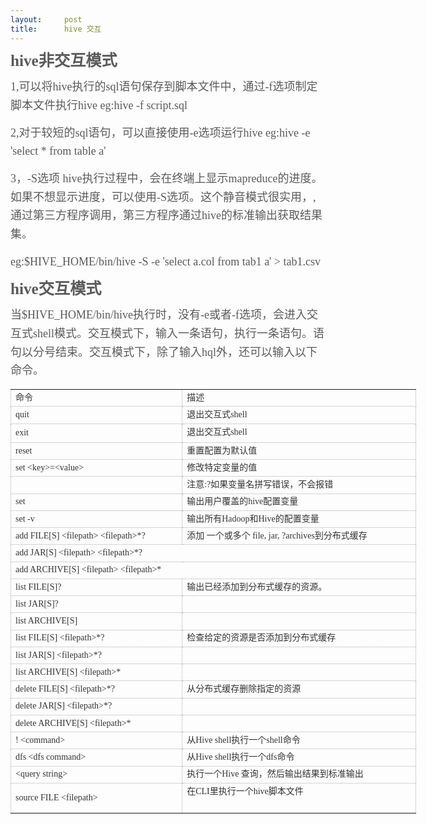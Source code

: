 ```yaml
---
layout:     post
title:      hive 交互
---
```

<div id="article_content" class="article_content clearfix csdn-tracking-statistics" data-pid="blog" data-mod="popu_307" data-dsm="post">
								            <link rel="stylesheet" href="https://csdnimg.cn/release/phoenix/template/css/ck_htmledit_views-f76675cdea.css">
						<div class="htmledit_views" id="content_views">
                
<p><span style="font-family:Arial;color:#333333;"><span style="font-size:14px;line-height:26px;"><span id="wmd-input-section-3" class="wmd-input-section" style="color:rgb(90,90,90);font-family:'microsoft yahei';font-size:18px;line-height:29.7000007629395px;"><span class="token h2 alt" style="font-family:inherit;font-weight:600;line-height:1.1;color:inherit;font-size:1.4em;">hive非交互模式</span></span></span></span></p>
<p><span style="font-family:Arial;color:#333333;"><span style="font-size:14px;line-height:26px;"><span class="wmd-input-section" style="color:rgb(90,90,90);font-family:'microsoft yahei';font-size:18px;line-height:29.7000007629395px;"><span class="token p">1,可以将hive执行的sql语句保存到脚本文件中，通过-f选项制定脚本文件执行hive</span><span class="token lf"></span><span class="token p">
 eg:hive -f script.sql</span><span class="token lf"></span><span class="token p">  </span></span></span></span></p>
<p><span style="font-family:Arial;color:#333333;"><span style="font-size:14px;line-height:26px;"><span class="wmd-input-section" style="color:rgb(90,90,90);font-family:'microsoft yahei';font-size:18px;line-height:29.7000007629395px;"><span class="token p">2,对于较短的sql语句，可以直接使用-e选项运行hive</span><span class="token lf"></span><span class="token p">
 eg:hive -e 'select * from table a'</span><span class="token lf"></span><span class="token p">  </span></span></span></span></p>
<p><span style="font-family:Arial;color:#333333;"><span style="font-size:14px;line-height:26px;"><span class="wmd-input-section" style="color:rgb(90,90,90);font-family:'microsoft yahei';font-size:18px;line-height:29.7000007629395px;"><span class="token p">3，-S选项</span><span class="token lf"></span><span class="token p">
 hive执行过程中，会在终端上显示mapreduce的进度。如果不想显示进度，可以使用-S选项。</span><span class="token lf"></span><span class="token p">这个静音模式很实用，,通过第三方程序调用，第三方程序通过hive的标准输出获取结果集。</span><span class="token lf"></span><span class="token p">
  </span></span></span></span></p>
<p><span style="font-family:Arial;color:#333333;"><span style="font-size:14px;line-height:26px;"><span class="wmd-input-section" style="color:rgb(90,90,90);font-family:'microsoft yahei';font-size:18px;line-height:29.7000007629395px;"><span class="token p">eg:$HIVE_HOME/bin/hive
 -S -e 'select a.col from tab1 a' &gt; tab1.csv</span></span></span></span></p>
<p><span style="font-family:Arial;color:#333333;"><span style="font-size:14px;line-height:26px;"><span class="wmd-input-section" style="color:rgb(90,90,90);font-family:'microsoft yahei';font-size:18px;line-height:29.7000007629395px;"><span class="token lf"></span><span class="token lf"></span></span><span id="wmd-input-section-4" class="wmd-input-section" style="color:rgb(90,90,90);font-family:'microsoft yahei';font-size:18px;line-height:29.7000007629395px;"><span class="token h2 alt" style="font-family:inherit;font-weight:600;line-height:1.1;color:inherit;font-size:1.4em;">hive交互模式</span></span></span></span></p>
<p><span style="font-family:Arial;color:#333333;"><span style="font-size:14px;line-height:26px;"><span class="wmd-input-section" style="color:rgb(90,90,90);font-family:'microsoft yahei';font-size:18px;line-height:29.7000007629395px;"><span class="token p">当$HIVE_HOME/bin/hive执行时，没有-e或者-f选项，会进入交互式shell模式。交互模式下，</span><span class="token lf"></span><span class="token p">输入一条语句，执行一条语句。语句以分号结束。交互模式下，除了输入hql外，还可以输入以下</span><span class="token lf"></span><span class="token lf"></span><span class="token p">命令。</span></span><br></span></span>
</p><table border="0" cellpadding="0" cellspacing="0" width="648" class="ke-zeroborder" style="color:rgb(51,51,51);font-family:Arial;font-size:14px;line-height:26px;border-collapse:collapse;width:487pt;"><tbody><tr><td height="18" width="270" style="line-height:1.5;border:1px dotted rgb(170,170,170);">
<span style="font-family:'FangSong_GB2312';font-size:14px;">命令</span></td>
<td width="378" style="line-height:1.5;border:1px dotted rgb(170,170,170);"><span style="font-family:'FangSong_GB2312';font-size:14px;">描述</span></td>
</tr><tr><td height="18" style="line-height:1.5;border:1px dotted rgb(170,170,170);"><span style="font-family:'FangSong_GB2312';font-size:14px;">quit</span></td>
<td style="line-height:1.5;border:1px dotted rgb(170,170,170);"><span style="font-family:'FangSong_GB2312';font-size:14px;">退出交互式shell</span></td>
</tr><tr><td height="18" style="line-height:1.5;border:1px dotted rgb(170,170,170);"><span style="font-family:'FangSong_GB2312';font-size:14px;">exit</span></td>
<td style="line-height:1.5;border:1px dotted rgb(170,170,170);"><span style="font-family:'FangSong_GB2312';font-size:14px;"><span style="line-height:24px;">退出交互式shell</span><br></span></td>
</tr><tr><td height="18" style="line-height:1.5;border:1px dotted rgb(170,170,170);"><span style="font-family:'FangSong_GB2312';font-size:14px;">reset</span></td>
<td style="line-height:1.5;border:1px dotted rgb(170,170,170);"><span style="font-family:'FangSong_GB2312';font-size:14px;">重置配置为默认值</span></td>
</tr><tr><td height="18" style="line-height:1.5;border:1px dotted rgb(170,170,170);"><span style="font-family:'FangSong_GB2312';font-size:14px;">set &lt;key&gt;=&lt;value&gt;</span></td>
<td style="line-height:1.5;border:1px dotted rgb(170,170,170);"><span style="font-family:'FangSong_GB2312';font-size:14px;">修改特定变量的值</span></td>
</tr><tr><td height="18" style="line-height:1.5;border:1px dotted rgb(170,170,170);"><span style="font-family:'FangSong_GB2312';font-size:14px;"><br></span></td>
<td style="line-height:1.5;border:1px dotted rgb(170,170,170);"><span style="font-family:'FangSong_GB2312';font-size:14px;">注意:?如果变量名拼写错误，不会报错</span></td>
</tr><tr><td height="18" style="line-height:1.5;border:1px dotted rgb(170,170,170);"><span style="font-family:'FangSong_GB2312';font-size:14px;">set</span></td>
<td style="line-height:1.5;border:1px dotted rgb(170,170,170);"><span style="font-family:'FangSong_GB2312';font-size:14px;">输出用户覆盖的hive配置变量</span></td>
</tr><tr><td height="18" style="line-height:1.5;border:1px dotted rgb(170,170,170);"><span style="font-family:'FangSong_GB2312';font-size:14px;">set -v</span></td>
<td style="line-height:1.5;border:1px dotted rgb(170,170,170);"><span style="font-family:'FangSong_GB2312';font-size:14px;">输出所有Hadoop和Hive的配置变量</span></td>
</tr><tr><td height="18" style="line-height:1.5;border:1px dotted rgb(170,170,170);"><span style="font-family:'FangSong_GB2312';font-size:14px;">add FILE[S] &lt;filepath&gt; &lt;filepath&gt;*?</span></td>
<td style="line-height:1.5;border:1px dotted rgb(170,170,170);"><span style="font-family:'FangSong_GB2312';font-size:14px;">添加 一个或多个 file, jar, ?archives到分布式缓存</span></td>
</tr><tr><td height="18" colspan="2" style="line-height:1.5;border:1px dotted rgb(170,170,170);">
<span style="font-family:'FangSong_GB2312';font-size:14px;">add JAR[S] &lt;filepath&gt; &lt;filepath&gt;*?</span></td>
</tr><tr><td height="18" colspan="2" style="line-height:1.5;border:1px dotted rgb(170,170,170);">
<span style="font-family:'FangSong_GB2312';font-size:14px;">add ARCHIVE[S] &lt;filepath&gt; &lt;filepath&gt;*</span></td>
</tr><tr><td height="18" style="line-height:1.5;border:1px dotted rgb(170,170,170);"><span style="font-family:'FangSong_GB2312';font-size:14px;">list FILE[S]?</span></td>
<td style="line-height:1.5;border:1px dotted rgb(170,170,170);"><span style="font-family:'FangSong_GB2312';font-size:14px;">输出已经添加到分布式缓存的资源。</span></td>
</tr><tr><td height="18" style="line-height:1.5;border:1px dotted rgb(170,170,170);"><span style="font-family:'FangSong_GB2312';font-size:14px;">list JAR[S]?</span></td>
<td style="line-height:1.5;border:1px dotted rgb(170,170,170);"><span style="font-family:'FangSong_GB2312';font-size:14px;"><br></span></td>
</tr><tr><td height="18" style="line-height:1.5;border:1px dotted rgb(170,170,170);"><span style="font-family:'FangSong_GB2312';font-size:14px;">list ARCHIVE[S]</span></td>
<td style="line-height:1.5;border:1px dotted rgb(170,170,170);"><span style="font-family:'FangSong_GB2312';font-size:14px;"><br></span></td>
</tr><tr><td height="18" style="line-height:1.5;border:1px dotted rgb(170,170,170);"><span style="font-family:'FangSong_GB2312';font-size:14px;">list FILE[S] &lt;filepath&gt;*?</span></td>
<td style="line-height:1.5;border:1px dotted rgb(170,170,170);"><span style="font-family:'FangSong_GB2312';font-size:14px;">检查给定的资源是否添加到分布式缓存</span></td>
</tr><tr><td height="18" style="line-height:1.5;border:1px dotted rgb(170,170,170);"><span style="font-family:'FangSong_GB2312';font-size:14px;">list JAR[S] &lt;filepath&gt;*?</span></td>
<td style="line-height:1.5;border:1px dotted rgb(170,170,170);"><span style="font-family:'FangSong_GB2312';font-size:14px;"><br></span></td>
</tr><tr><td height="18" style="line-height:1.5;border:1px dotted rgb(170,170,170);"><span style="font-family:'FangSong_GB2312';font-size:14px;">list ARCHIVE[S] &lt;filepath&gt;*</span></td>
<td style="line-height:1.5;border:1px dotted rgb(170,170,170);"><span style="font-family:'FangSong_GB2312';font-size:14px;"><br></span></td>
</tr><tr><td height="18" style="line-height:1.5;border:1px dotted rgb(170,170,170);"><span style="font-family:'FangSong_GB2312';font-size:14px;">delete FILE[S] &lt;filepath&gt;*?</span></td>
<td style="line-height:1.5;border:1px dotted rgb(170,170,170);"><span style="font-family:'FangSong_GB2312';font-size:14px;">从分布式缓存删除指定的资源</span></td>
</tr><tr><td height="18" style="line-height:1.5;border:1px dotted rgb(170,170,170);"><span style="font-family:'FangSong_GB2312';font-size:14px;">delete JAR[S] &lt;filepath&gt;*?</span></td>
<td style="line-height:1.5;border:1px dotted rgb(170,170,170);"><span style="font-family:'FangSong_GB2312';font-size:14px;"><br></span></td>
</tr><tr><td height="18" style="line-height:1.5;border:1px dotted rgb(170,170,170);"><span style="font-family:'FangSong_GB2312';font-size:14px;">delete ARCHIVE[S] &lt;filepath&gt;*</span></td>
<td style="line-height:1.5;border:1px dotted rgb(170,170,170);"><span style="font-family:'FangSong_GB2312';font-size:14px;"><br></span></td>
</tr><tr><td height="18" style="line-height:1.5;border:1px dotted rgb(170,170,170);"><span style="font-family:'FangSong_GB2312';font-size:14px;">! &lt;command&gt;</span></td>
<td style="line-height:1.5;border:1px dotted rgb(170,170,170);"><span style="font-family:'FangSong_GB2312';font-size:14px;">从Hive shell执行一个shell命令</span></td>
</tr><tr><td height="18" style="line-height:1.5;border:1px dotted rgb(170,170,170);"><span style="font-family:'FangSong_GB2312';font-size:14px;">dfs &lt;dfs command&gt;</span></td>
<td style="line-height:1.5;border:1px dotted rgb(170,170,170);"><span style="font-family:'FangSong_GB2312';font-size:14px;">从Hive shell执行一个dfs命令</span></td>
</tr><tr><td height="18" style="line-height:1.5;border:1px dotted rgb(170,170,170);"><span style="font-family:'FangSong_GB2312';font-size:14px;">&lt;query string&gt;</span></td>
<td style="line-height:1.5;border:1px dotted rgb(170,170,170);"><span style="font-family:'FangSong_GB2312';font-size:14px;">执行一个Hive 查询，然后输出结果到标准输出</span></td>
</tr><tr><td height="18" style="line-height:1.5;border:1px dotted rgb(170,170,170);"><span style="font-family:'FangSong_GB2312';font-size:14px;">source FILE &lt;filepath&gt;</span></td>
<td style="line-height:1.5;border:1px dotted rgb(170,170,170);"><span style="font-family:'FangSong_GB2312';font-size:14px;">在CLI里执行一个hive脚本文件<br><br></span></td>
</tr></tbody></table>            </div>
                </div>